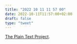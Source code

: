 ```yaml
---
title: "2022 10 11 11 57 00"
date: 2022-10-11T11:57:00+02:00
draft: false
type: "tweet"
---
```

[The Plain Text Project](https://plaintextproject.online/articles.html).
